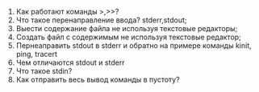1) Как работают команды >,>>?
2) Что такое перенаправление ввода? stderr,stdout;
3) Выести содержание файла не используя текстовые редакторы;
4) Создать файл с содержимым не используя текстовые редактор;
5) Пернеаправить stdout в stderr и обратно на примере команды kinit, ping, tracert
6) Чем отличаются stdout и stderr
7) Что такое stdin?
8) Как отправить весь вывод команды в пустоту?
